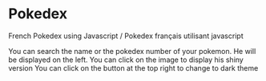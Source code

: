 # Pokedex
French Pokedex using Javascript / Pokedex français utilisant javascript

You can search the name or the pokedex number of your pokemon. He will be displayed on the left.
You can  click on the image to display his shiny version
You can click on the button at the top right to change to dark theme
